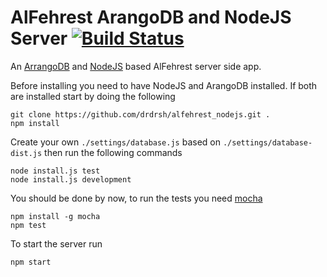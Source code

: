 # AlFehrest ArangoDB and NodeJS Server  [![Build Status](https://travis-ci.org/drdrsh/alfehrest_nodejs.svg?branch=master)](https://travis-ci.org/drdrsh/alfehrest_nodejs)
An [ArrangoDB](http://arangodb.com) and [NodeJS](http://nodejs.org) based AlFehrest server side app.


Before installing you need to have NodeJS and ArangoDB installed. If both are installed start by doing the following

```shell
git clone https://github.com/drdrsh/alfehrest_nodejs.git .
npm install
```

Create your own ```./settings/database.js``` based on ```./settings/database-dist.js``` then run the following commands 
```shell
node install.js test
node install.js development
```

You should be done by now, to run the tests you need [mocha](http://mochajs.org)
```shell
npm install -g mocha
npm test
```

To start the server run
```shell
npm start
```

